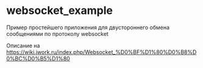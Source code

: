 # websocket_example
Пример простейшего приложения для двустороннего обмена сообщениями по протоколу websocket

Описание на
https://wiki.jwork.ru/index.php/Websocket_%D0%BF%D1%80%D0%B8%D0%BC%D0%B5%D1%80
